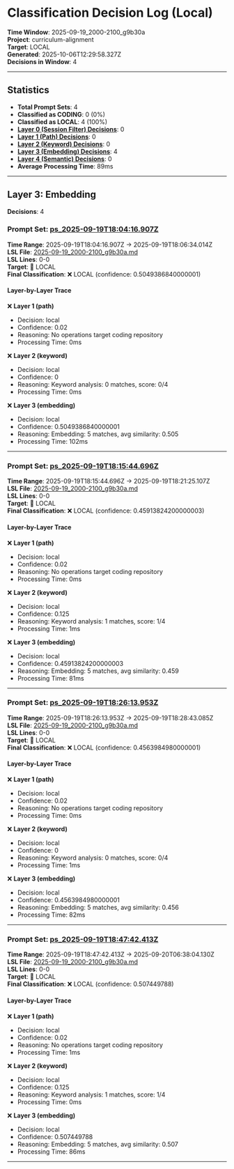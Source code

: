 # Classification Decision Log (Local)

**Time Window**: 2025-09-19_2000-2100_g9b30a<br>
**Project**: curriculum-alignment<br>
**Target**: LOCAL<br>
**Generated**: 2025-10-06T12:29:58.327Z<br>
**Decisions in Window**: 4

---

## Statistics

- **Total Prompt Sets**: 4
- **Classified as CODING**: 0 (0%)
- **Classified as LOCAL**: 4 (100%)
- **[Layer 0 (Session Filter) Decisions](#layer-0-session-filter)**: 0
- **[Layer 1 (Path) Decisions](#layer-1-path)**: 0
- **[Layer 2 (Keyword) Decisions](#layer-2-keyword)**: 0
- **[Layer 3 (Embedding) Decisions](#layer-3-embedding)**: 4
- **[Layer 4 (Semantic) Decisions](#layer-4-semantic)**: 0
- **Average Processing Time**: 89ms

---

## Layer 3: Embedding

**Decisions**: 4

### Prompt Set: [ps_2025-09-19T18:04:16.907Z](../../history/2025-09-19_2000-2100_g9b30a.md#ps_2025-09-19T18:04:16.907Z)

**Time Range**: 2025-09-19T18:04:16.907Z → 2025-09-19T18:06:34.014Z<br>
**LSL File**: [2025-09-19_2000-2100_g9b30a.md](../../history/2025-09-19_2000-2100_g9b30a.md#ps_2025-09-19T18:04:16.907Z)<br>
**LSL Lines**: 0-0<br>
**Target**: 📍 LOCAL<br>
**Final Classification**: ❌ LOCAL (confidence: 0.5049386840000001)

#### Layer-by-Layer Trace

❌ **Layer 1 (path)**
- Decision: local
- Confidence: 0.02
- Reasoning: No operations target coding repository
- Processing Time: 0ms

❌ **Layer 2 (keyword)**
- Decision: local
- Confidence: 0
- Reasoning: Keyword analysis: 0 matches, score: 0/4
- Processing Time: 0ms

❌ **Layer 3 (embedding)**
- Decision: local
- Confidence: 0.5049386840000001
- Reasoning: Embedding: 5 matches, avg similarity: 0.505
- Processing Time: 102ms

---

### Prompt Set: [ps_2025-09-19T18:15:44.696Z](../../history/2025-09-19_2000-2100_g9b30a.md#ps_2025-09-19T18:15:44.696Z)

**Time Range**: 2025-09-19T18:15:44.696Z → 2025-09-19T18:21:25.107Z<br>
**LSL File**: [2025-09-19_2000-2100_g9b30a.md](../../history/2025-09-19_2000-2100_g9b30a.md#ps_2025-09-19T18:15:44.696Z)<br>
**LSL Lines**: 0-0<br>
**Target**: 📍 LOCAL<br>
**Final Classification**: ❌ LOCAL (confidence: 0.45913824200000003)

#### Layer-by-Layer Trace

❌ **Layer 1 (path)**
- Decision: local
- Confidence: 0.02
- Reasoning: No operations target coding repository
- Processing Time: 0ms

❌ **Layer 2 (keyword)**
- Decision: local
- Confidence: 0.125
- Reasoning: Keyword analysis: 1 matches, score: 1/4
- Processing Time: 1ms

❌ **Layer 3 (embedding)**
- Decision: local
- Confidence: 0.45913824200000003
- Reasoning: Embedding: 5 matches, avg similarity: 0.459
- Processing Time: 81ms

---

### Prompt Set: [ps_2025-09-19T18:26:13.953Z](../../history/2025-09-19_2000-2100_g9b30a.md#ps_2025-09-19T18:26:13.953Z)

**Time Range**: 2025-09-19T18:26:13.953Z → 2025-09-19T18:28:43.085Z<br>
**LSL File**: [2025-09-19_2000-2100_g9b30a.md](../../history/2025-09-19_2000-2100_g9b30a.md#ps_2025-09-19T18:26:13.953Z)<br>
**LSL Lines**: 0-0<br>
**Target**: 📍 LOCAL<br>
**Final Classification**: ❌ LOCAL (confidence: 0.4563984980000001)

#### Layer-by-Layer Trace

❌ **Layer 1 (path)**
- Decision: local
- Confidence: 0.02
- Reasoning: No operations target coding repository
- Processing Time: 0ms

❌ **Layer 2 (keyword)**
- Decision: local
- Confidence: 0
- Reasoning: Keyword analysis: 0 matches, score: 0/4
- Processing Time: 1ms

❌ **Layer 3 (embedding)**
- Decision: local
- Confidence: 0.4563984980000001
- Reasoning: Embedding: 5 matches, avg similarity: 0.456
- Processing Time: 82ms

---

### Prompt Set: [ps_2025-09-19T18:47:42.413Z](../../history/2025-09-19_2000-2100_g9b30a.md#ps_2025-09-19T18:47:42.413Z)

**Time Range**: 2025-09-19T18:47:42.413Z → 2025-09-20T06:38:04.130Z<br>
**LSL File**: [2025-09-19_2000-2100_g9b30a.md](../../history/2025-09-19_2000-2100_g9b30a.md#ps_2025-09-19T18:47:42.413Z)<br>
**LSL Lines**: 0-0<br>
**Target**: 📍 LOCAL<br>
**Final Classification**: ❌ LOCAL (confidence: 0.507449788)

#### Layer-by-Layer Trace

❌ **Layer 1 (path)**
- Decision: local
- Confidence: 0.02
- Reasoning: No operations target coding repository
- Processing Time: 1ms

❌ **Layer 2 (keyword)**
- Decision: local
- Confidence: 0.125
- Reasoning: Keyword analysis: 1 matches, score: 1/4
- Processing Time: 0ms

❌ **Layer 3 (embedding)**
- Decision: local
- Confidence: 0.507449788
- Reasoning: Embedding: 5 matches, avg similarity: 0.507
- Processing Time: 86ms

---

